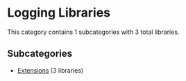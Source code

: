 # Logging Libraries

This category contains 1 subcategories with 3 total libraries.

## Subcategories

- [Extensions](Extensions.md) (3 libraries)
